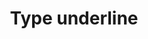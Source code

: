---
title: Type underline
tags: ["type", "underline", "text", "font", "style", "emphasis", "format", "mark"]
icon: type-underline
svg: '<svg xmlns="http://www.w3.org/2000/svg" width="24" height="24" fill="none" viewBox="0 0 24 24" stroke-width="1.5" stroke-linecap="round" stroke-linejoin="round" stroke="currentColor"><path d="M6 3v7.539c0 1.713.632 3.357 1.757 4.569C8.883 16.319 10.41 17 12 17c1.591 0 3.117-.68 4.243-1.893C17.368 13.896 18 12.252 18 10.54V3M4 21h16"/></svg>'
---